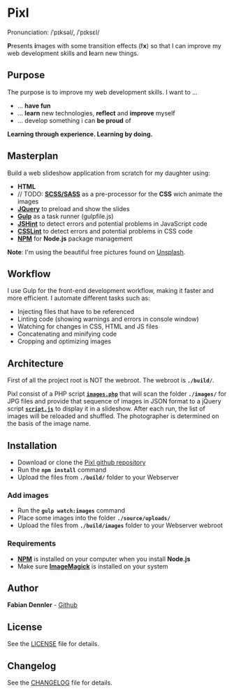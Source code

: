 # Pixl
Pronunciation: /ˈpɪksəl/, /ˈpɪksɛl/

**P**resents **i**mages with some transition effects (f**x**) so that I can improve my web development skills and **l**earn new things.

## Purpose
The purpose is to improve my web development skills. I want to ... 

* ... **have fun**
* ... **learn** new technologies, **reflect** and **improve** myself
* ... develop something i can **be proud** of

**Learning through experience. Learning by doing.**

## Masterplan 
Build a web slideshow application from scratch for my daughter using:

* **HTML**
* // TODO: [**SCSS/SASS**](http://sass-lang.com/) as a pre-processor for the **CSS** wich animate the images
* [**JQuery**](https://jquery.com/) to preload and show the slides
* [**Gulp**](http://gulpjs.com/) as a task runner (gulpfile.js)
* [**JSHint**](https://jshint.com/) to detect errors and potential problems in JavaScript code
* [**CSSLint**](http://csslint.net/) to detect errors and potential problems in CSS code
* [**NPM**](https://www.npmjs.com/) for **Node.js**  package management

**Note**: I'm using the beautiful free pictures found on [Unsplash](https://unsplash.com/explore).

## Workflow
I use Gulp for the front-end development workflow, making it faster and more efficient.
I automate different tasks such as:
 * Injecting files that have to be referenced
 * Linting code (showing warnings and errors in console window)
 * Watching for changes in CSS, HTML and JS files
 * Concatenating and minifying code
 * Cropping and optimizing images 

## Architecture
First of all the project root is NOT the webroot. The webroot is **`./build/`**.

Pixl consist of a PHP script [**`images.php`**](./source/images.php) that will scan the
folder **`./images/`** for JPG files and provide that sequence of images in JSON format
to a jQuery script [**`script.js`**](./source/assets/js/script.js) to display it
in a slideshow. After each run, the list of images will be reloaded and shuffled.
The photographer is determined on the basis of the image name.

## Installation

* Download or clone the [Pixl github repository](https://github.com/foxfabi/pixl/) 
* Run the **`npm install`** command
* Upload the files from **`./build/`** folder to your Webserver

### Add images

* Run the **`gulp watch:images`** command
* Place some images into the folder **`./source/uploads/`**
* Upload the files from **`./build/images`** folder to your Webserver webroot

### Requirements

* [**NPM**](https://www.npmjs.com/) is installed on your computer when you install **Node.js**
* Make sure [**ImageMagick**](https://www.imagemagick.org/) is installed on your system

## Author
**Fabian Dennler** - [Github](https://github.com/foxfabi/)

## License
See the [LICENSE](LICENSE) file for details.

## Changelog

See the [CHANGELOG](CHANGELOG.md) file for details.
